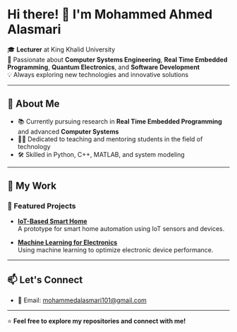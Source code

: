 
# Hi there! 👋 I'm Mohammed Ahmed Alasmari

🎓 **Lecturer** at King Khalid University  
🔬 Passionate about **Computer Systems Engineering**, **Real Time Embedded Programming**, **Quantum Electronics**, and **Software Development**  
💡 Always exploring new technologies and innovative solutions  

---

## 🌟 About Me
- 📚 Currently pursuing research in **Real Time Embedded Programming** and advanced **Computer Systems**  
- 🧑‍🏫 Dedicated to teaching and mentoring students in the field of technology  
- 🛠️ Skilled in Python, C++, MATLAB, and system modeling  

---

## 📂 My Work
### 🚀 Featured Projects

- **[IoT-Based Smart Home]()**  
  A prototype for smart home automation using IoT sensors and devices.

- **[Machine Learning for Electronics]()**  
  Using machine learning to optimize electronic device performance.

---

## 📫 Let's Connect
- 📧 Email: [mohammedalasmari101@gmail.com](mailto:mohammedalasmari101@gmail.com)  


---

⭐ **Feel free to explore my repositories and connect with me!**
